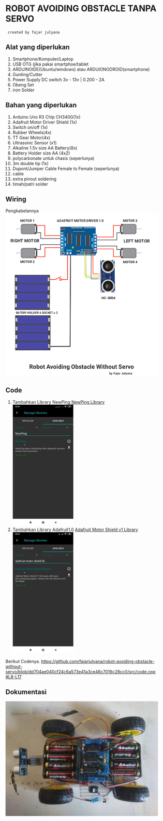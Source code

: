 # ROBOT AVOIDING OBSTACLE TANPA SERVO

```
 created by fajar julyana
```

## Alat yang diperlukan

1. Smartphone/Komputer/Laptop
2. USB OTG (jika pakai smartphoe/tablet
3. ARDUINOIDE(Ubuntu/windows) atau ARDUIONODROID(smartphone)
4. Gunting/Cutter
5. Power Supply DC switch 3v - 13v | 0.200 - 2A
6. Obeng Set
7. iron Solder

## Bahan yang diperlukan

1. Arduino Uno R3 Chip CH340G(1x)
2. Adafruit Motor Driver Shield (1x)
3. Switch on/off (1x)
4. Rubber Wheels(4x)
5. TT Gear Motor(4x)
7. Ultrasonic Sensor (x1)
8. Alkaline 1.5v size AA Battery(8x)
9. Battery Holder size AA (4x2)
10. polycarbonate untuk chasis (seperlunya)
11. 3m double tip (1x)
12. Dupont/Jumper Cable Female to Female (seperlunya)
13. cable 
14. extra pinout soldering
15. timah/patri solder

## Wiring
   Pengkabelannya
   <img src="wiring-robot.png"></img>
## Code

1. Tambahkan Library NewPing
   [NewPing Library](https://downloads.arduino.cc/libraries/bitbucket.org/teckel12/NewPing-1.9.7.zip)
   <img src="NewPing.jpg" width="200" height="400"></img>
2. Tambahkan Library Adafruit1.0
   [Adafruit Motor Shield v1 Library](https://downloads.arduino.cc/libraries/github.com/adafruit/Adafruit_Motor_Shield_library-1.0.1.zip)
   <img src="Adafruit.jpg" width="200" height="400"></img>

Berikut Codenya.
https://github.com/fajarjulyana/robot-avoiding-obstacle-without-servo/blob/dd704ae040cf24c6a573e41a3ce46c7016c28cc0/src/code.cpp#L8-L17

## Dokumentasi
<img src="dokumentasi/robot-avoiding-obstacle.jpg"></img>
